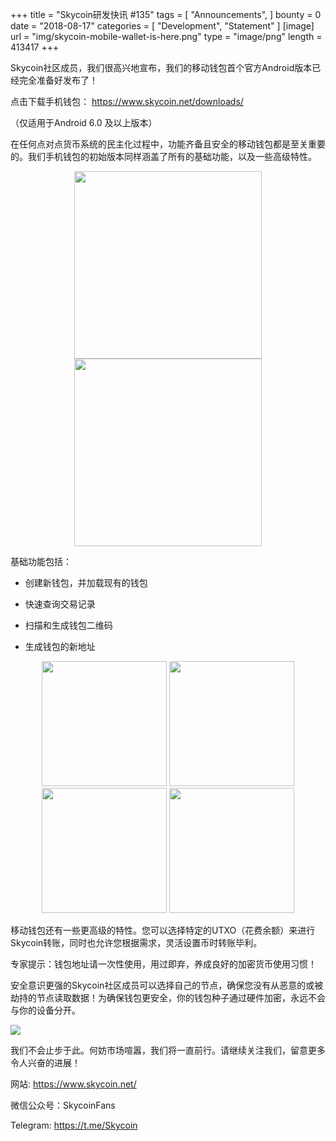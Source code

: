 +++
title = "Skycoin研发快讯 #135"
tags = [ "Announcements", ]
bounty = 0
date = "2018-08-17"
categories = [ "Development", "Statement" ]
[image]
    url = "img/skycoin-mobile-wallet-is-here.png"
    type = "image/png"
    length = 413417
+++

Skycoin社区成员，我们很高兴地宣布，我们的移动钱包首个官方Android版本已经完全准备好发布了！

点击下载手机钱包： <https://www.skycoin.net/downloads/>

（仅适用于Android 6.0 及以上版本）

在任何点对点货币系统的民主化过程中，功能齐备且安全的移动钱包都是至关重要的。我们手机钱包的初始版本同样涵盖了所有的基础功能，以及一些高级特性。

<p align="center">
  <img width="300" src="https://www.skycoin.net/blog/img/skycoin_screen_wallet_list.png">
  <img width="300" src="https://www.skycoin.net/blog/img/skycoin_screen_wallet_details.png">
</p>

基础功能包括：

-   创建新钱包，并加载现有的钱包 

-   快速查询交易记录

-   扫描和生成钱包二维码

-   生成钱包的新地址

<p align="center">
  <img width="200" src="https://www.skycoin.net/blog/img/skycoin_screen_qr-code.png">
  <img width="200" src="https://www.skycoin.net/blog/img/skycoin_screen_transactions.png">
  <img width="200" src="https://www.skycoin.net/blog/img/skycoin_screen_basic_send.png">
  <img width="200" src="https://www.skycoin.net/blog/img/skycoin_screen_tx-detail.png">
</p>

移动钱包还有一些更高级的特性。您可以选择特定的UTXO（花费余额）来进行Skycoin转账，同时也允许您根据需求，灵活设置币时转账毕利。

专家提示：钱包地址请一次性使用，用过即弃，养成良好的加密货币使用习惯！

安全意识更强的Skycoin社区成员可以选择自己的节点，确保您没有从恶意的或被劫持的节点读取数据！为确保钱包更安全，你的钱包种子通过硬件加密，永远不会与你的设备分开。

![](/img/skycoin_screen_advanced_2.png)

我们不会止步于此。何妨市场喧嚣，我们将一直前行。请继续关注我们，留意更多令人兴奋的进展！

网站: <https://www.skycoin.net/>

微信公众号：SkycoinFans

Telegram: <https://t.me/Skycoin>

